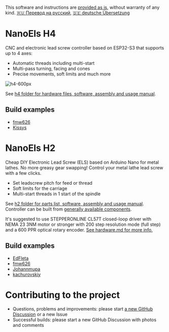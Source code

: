 This software and instructions are [provided as is](LICENSE), without warranty of any kind. [🇷🇺 Перевод на русский](https://translate.google.com/translate?hl=en&sl=en&tl=ru&u=https%3A%2F%2Fgithub.com%2Fkachurovskiy%2Fnanoels%2Fblob%2Fmain%2FREADME.md), [🇩🇪 deutsche Übersetzung](https://translate.google.com/translate?hl=en&sl=en&tl=de&u=https%3A%2F%2Fgithub.com%2Fkachurovskiy%2Fnanoels%2Fblob%2Fmain%2FREADME.md)

# NanoEls H4

CNC and electronic lead screw controller based on ESP32-S3 that supports up to 4 axes:

- Automatic threads including multi-start
- Multi-pass turning, facing and cones
- Precise movements, soft limits and much more

![h4-600px](https://github.com/kachurovskiy/nanoels/assets/517919/4090779c-ef88-4402-aeef-644f7a086ff2)

See [h4 folder for hardware files, software, assembly and usage manual](https://github.com/kachurovskiy/nanoels/tree/main/h4).

## Build examples

- [fmw626](https://github.com/kachurovskiy/nanoels/discussions/123)
- [Kissys](https://github.com/kachurovskiy/nanoels/discussions/121)

# NanoEls H2

Cheap DIY Electronic Lead Screw (ELS) based on Arduino Nano for metal lathes. No more greasy gear swapping! Control your metal lathe lead screw with a few clicks.

- Set leadscrew pitch for feed or thread
- Soft limits for the carriage
- Multi-start threads in 1 start of the spindle

See [h2 folder for parts list, software, assembly and usage manual](https://github.com/kachurovskiy/nanoels/blob/main/h2/). Controller can be built from [generally available components](https://github.com/kachurovskiy/nanoels/tree/main/h2#components).

It's suggested to use STEPPERONLINE CL57T closed-loop driver with NEMA 23 3NM motor or stronger with 200 step resolution mode (full step) and a 600 PPR optical rotary encoder. [See hardware.md for more info.](hardware.md)

## Build examples

- [EdFleta](https://github.com/kachurovskiy/nanoels/discussions/87)
- [fmw626](https://github.com/kachurovskiy/nanoels/discussions/118)
- [Johannmupa](https://github.com/kachurovskiy/nanoels/discussions/89)
- [kachurovskiy](https://youtu.be/jR4tBBHSl3c?t=62)

# Contributing to the project

- Questions, problems and improvements: please start [a new GitHub Discussion](https://github.com/kachurovskiy/nanoels/discussions/new) or a new Issue
- Successful builds: please start a new GitHub Discussion with photos and comments

